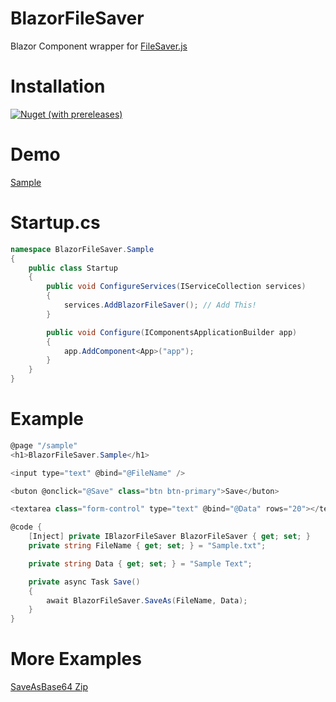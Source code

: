 # BlazorFileSaver

Blazor Component wrapper for [FileSaver.js](https://github.com/eligrey/FileSaver.js/)


# Installation
[![Nuget (with prereleases)](https://img.shields.io/nuget/vpre/BlazorFileSaver.svg)](https://www.nuget.org/packages/BlazorFileSaver)



# Demo
[Sample](https://blazorfilesaver.netlify.com)


# Startup.cs
```csharp
namespace BlazorFileSaver.Sample
{
    public class Startup
    {
        public void ConfigureServices(IServiceCollection services)
        {
            services.AddBlazorFileSaver(); // Add This!
        }

        public void Configure(IComponentsApplicationBuilder app)
        {
            app.AddComponent<App>("app");
        }
    }
}
```


# Example
```csharp
@page "/sample"
<h1>BlazorFileSaver.Sample</h1>

<input type="text" @bind="@FileName" />

<buton @onclick="@Save" class="btn btn-primary">Save</buton>

<textarea class="form-control" type="text" @bind="@Data" rows="20"></textarea>

@code {
    [Inject] private IBlazorFileSaver BlazorFileSaver { get; set; }
    private string FileName { get; set; } = "Sample.txt";

    private string Data { get; set; } = "Sample Text";

    private async Task Save()
    {
        await BlazorFileSaver.SaveAs(FileName, Data);
    }
}
```

# More Examples
[SaveAsBase64 Zip](https://github.com/IvanJosipovic/BlazorFileSaver/blob/master/src/BlazorFileSaver.Sample/Pages/Index.razor)